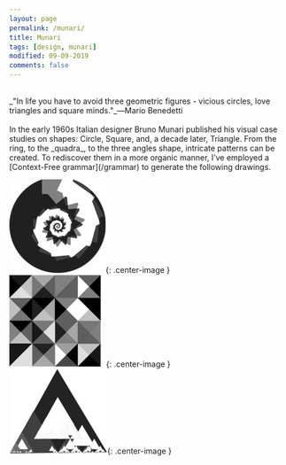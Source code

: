 ```yaml
---
layout: page
permalink: /munari/
title: Munari
tags: [design, munari]
modified: 09-09-2019
comments: false
---
```


[<i class="fa fa-arrow-left"></i>](https://ghattab.github.io/design/)

<br/>
_"In life you have to avoid three geometric figures - vicious circles, love triangles and square minds."_―Mario Benedetti

<br/>
<br/>
In the early 1960s Italian designer Bruno Munari published his visual case studies on shapes: Circle, Square, and, a decade later, Triangle. From the ring, to the _quadra_, to the three angles shape, intricate patterns can be created. To rediscover them in a more organic manner, I’ve employed a [Context-Free grammar](/grammar) to generate the following drawings.

![Circle](/images/circle.png){: .center-image }
<br/>
![Square](/images/square.png){: .center-image }
<br/>
![Triangle](/images/triangle.png){: .center-image }
